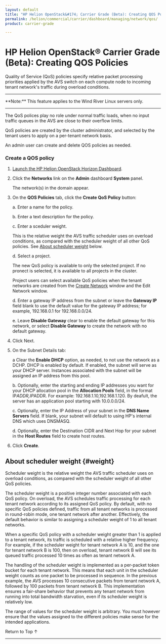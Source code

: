 ```yaml
---
layout: default
title: "HP Helion OpenStack&#174; Carrier Grade (Beta): Creating QOS Policies"
permalink: /helion/commercial/carrier/dashboard/managing/network/qos/
product: carrier-grade

---
```

<!--UNDER REVISION-->

<script>

function PageRefresh {
onLoad="window.refresh"
}

PageRefresh();

</script>

<!-- <p style="font-size: small;"> <a href="/helion/commercial/carrier/ga1/install/">&#9664; PREV</a> | <a href="/helion/commercial/carrier/ga1/install-overview/">&#9650; UP</a> | <a href="/helion/commercial/carrier/ga1/">NEXT &#9654;</a></p> -->

# HP Helion OpenStack&#174; Carrier Grade (Beta): Creating QOS Policies

Quality of Service (QoS) policies specify relative packet processing priorities applied by the AVS switch on each compute node to incoming tenant network's traffic during overload conditions.

<hr>
**Note:** This feature applies to the Wind River Linux servers only.
<hr>

The QoS polices play no role under normal traffic loads, when no input traffic queues in the AVS are close to their
overflow limits.

QoS policies are created by the cluster administrator, and selected by the tenant users to apply on a per-tenant network basis. 

An admin user can create and delete QOS policies as needed. 


### Create a QOS policy

1. [Launch the HP Helion OpenStack Horizon Dashboard](/helion/openstack/carrier/dashboard/login/).

2. Click the **Networks** link on the **Admin** dashboard **System** panel.

	The network(s) in the domain appear. 

3. On the **QOS Policies** tab, click the **Create QoS Policy** button:

	a. Enter a name for the policy. 

	b. Enter a text description for the policy.

	c. Enter a sceduler weight.

	This is the relative weight the AVS traffic scheduler uses on overload conditions, as compared with the scheduler weight of all other QoS policies. See [About scheduler weight](#weight) below.

	d. Select a project. 

	The new QoS policy is available to only the selected project. If no pronect is selected, it is available to all projects in the cluster.

	Project users can select available QoS policies when the tenant networks are created from the [Create Network](/helion/commercial/carrier/dashboard/managing/network/create/) window and the Edit Network window.

	d. Enter a gateway IP address from the subnet or leave the **Gateway IP** field blank to use the default value for the gateway IP address; for example, 192.168.0.1 for 192.168.0.0/24.

	e. Leave **Disable Gateway** clear to enable the default gateway for this network, or select **Disable Gateway** to create the network with no default gateway.

6. Click Next.

7. On the Subnet Details tab:

	a Clear the **Enable DHCP** option, as needed, to not use the network as a DCHP. DHCP is enabled by default. If enabled, the subnet will serve as your DHCP server. Instances associated with the subnet will be assigned an IP address from this pool. 

	b. Optionally, enter the starting and ending IP addresses you want for your DHCP allocation pool in the **Allocation Pools** field, in the format IP*ADDR,IP*ADDR. For example: 192.168.1.10,192.168.1.120. By deafult, the server has an application pool starting with 10.0.0.0/24.

	c. Optionally, enter the IP Address of your subnet in the **DNS Name Servers** field. If blank, your subnet will default to using HP's internal DNS which uses DNSMASQ.

	d. Optionally, enter the Destination CIDR and Next Hop for your subnet in the **Host Routes** field to create host routes.

8. Click **Create**.  

## About scheduler weight {#weight}

Scheduler weight is the relative weight the AVS traffic scheduler uses on overload conditions, as compared with the scheduler weight of all other QoS policies.

The scheduler weight is a positive integer number associated with each QoS policy. On overload, the AVS schedules traffic processing for each tenant network according to its assigned QoS policy. By default, with no specific QoS policies defined, traffic from all tenant networks is processed in round-robin mode, one tenant network after another. Effectively, the default behavior is similar to assigning a scheduler weight of 1 to all tenant networks.

When a specific QoS policy with a scheduler weight greater than 1 is applied to a tenant network, its traffic is scheduled with a relative higher frequency. For example, if the scheduler weight for tenant network A is 10, and the one for tenant network B is 100, then on overload, tenant network B will see its queued traffic processed 10 times as often as tenant network A.

The handling of the scheduler weight is implemented as a per-packet token bucket for each tenant network. This means that each unit in the scheduler weight counts as one packet to be processed in sequence. In the previous example, the AVS processes 10 consecutive packets from tenant network A, followed by 100 packets from tenant network B. This implementation ensures a fair-share behavior that prevents any tenant network from running into total bandwidth starvation, even if its scheduler weight is relatively low.

The range of values for the scheduler weight is arbitrary. You must however ensure that the values assigned to the different policies make sense for the intended applications.


<a href="#top" style="padding:14px 0px 14px 0px; text-decoration: none;"> Return to Top &#8593; </a>

----
